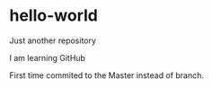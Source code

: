 # hello-world
Just another repository

I am learning GitHub

First time commited to the Master instead of branch.
